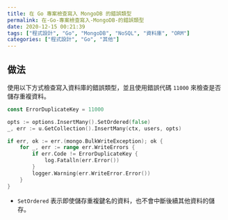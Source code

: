```yaml
---
title: 在 Go 專案檢查寫入 MongoDB 的錯誤類型
permalink: 在-Go-專案檢查寫入-MongoDB-的錯誤類型
date: 2020-12-15 00:21:39
tags: ["程式設計", "Go", "MongoDB", "NoSQL", "資料庫", "ORM"]
categories: ["程式設計", "Go", "其他"]
---
```


## 做法

使用以下方式檢查寫入資料庫的錯誤類型，並且使用錯誤代碼 `11000` 來檢查是否儲存重複資料。

```GO
const ErrorDuplicateKey = 11000

opts := options.InsertMany().SetOrdered(false)
_, err := u.GetCollection().InsertMany(ctx, users, opts)

if err, ok := err.(mongo.BulkWriteException); ok {
	for _, err := range err.WriteErrors {
		if err.Code != ErrorDuplicateKey {
			log.Fatalln(err.Error())
		}
		logger.Warning(err.WriteError.Error())
	}
}
```

- `SetOrdered` 表示即使儲存重複鍵名的資料，也不會中斷後續其他資料的儲存。
